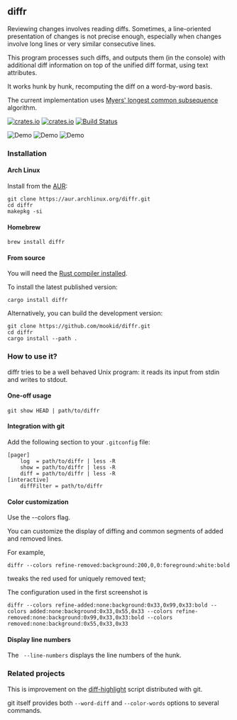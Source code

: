 ## diffr

Reviewing changes involves reading diffs.  Sometimes, a line-oriented
presentation of changes is not precise enough, especially when changes
involve long lines or very similar consecutive lines.

This program processes such diffs, and outputs them (in the console)
with additional diff information on top of the unified diff format,
using text attributes.

It works hunk by hunk, recomputing the diff on a word-by-word basis.

The current implementation uses 
[Myers' longest common subsequence](http://www.xmailserver.org/diff2.pdf) 
algorithm.

[![crates.io](https://img.shields.io/crates/v/diffr.svg)](https://crates.io/crates/diffr)
[![crates.io](https://img.shields.io/crates/d/diffr.svg)](https://crates.io/crates/diffr)
[![Build Status](https://dev.azure.com/nathanmoreau/diffr/_apis/build/status/mookid.diffr?branchName=master)](https://dev.azure.com/nathanmoreau/diffr/_build/latest?definitionId=4&branchName=master)

![Demo](screenshots/example_simple_mac.png)
![Demo](screenshots/example_nonconsecutive.png)
![Demo](screenshots/example_cross_lines_common_tokens.png)

### Installation

#### Arch Linux

Install from the [AUR](https://aur.archlinux.org/packages/diffr/):

```
git clone https://aur.archlinux.org/diffr.git
cd diffr
makepkg -si
```

#### Homebrew

```
brew install diffr
```

#### From source

You will need the [Rust compiler installed](https://www.rust-lang.org/tools/install).

To install the latest published version:

```
cargo install diffr
```

Alternatively, you can build the development version:

```
git clone https://github.com/mookid/diffr.git
cd diffr
cargo install --path .
```

### How to use it?

diffr tries to be a well behaved Unix program: it reads its input from stdin
and writes to stdout.

#### One-off usage

```
git show HEAD | path/to/diffr
```

#### Integration with git

Add the following section to your `.gitconfig` file:

```
[pager]
    log  = path/to/diffr | less -R
    show = path/to/diffr | less -R
    diff = path/to/diffr | less -R
[interactive]
    diffFilter = path/to/diffr
```

#### Color customization

Use the --colors flag.

You can customize the display of diffing and common segments of added
and removed lines.

For example,

```
diffr --colors refine-removed:background:200,0,0:foreground:white:bold
```

tweaks the red used for uniquely removed text;

The configuration used in the first screenshot is

```
diffr --colors refine-added:none:background:0x33,0x99,0x33:bold --colors added:none:background:0x33,0x55,0x33 --colors refine-removed:none:background:0x99,0x33,0x33:bold --colors removed:none:background:0x55,0x33,0x33
```

#### Display line numbers

The ` --line-numbers` displays the line numbers of the hunk.

### Related projects

This is improvement on the
[diff-highlight](https://github.com/git/git/tree/master/contrib/diff-highlight)
script distributed with git.

git itself provides both `--word-diff` and `--color-words` options to
several commands.
